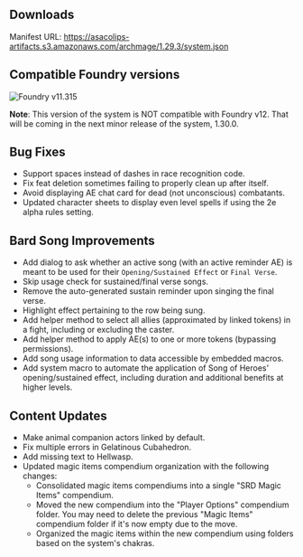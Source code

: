 ## Downloads

Manifest URL: https://asacolips-artifacts.s3.amazonaws.com/archmage/1.29.3/system.json

## Compatible Foundry versions

![Foundry v11.315](https://img.shields.io/badge/Foundry-v11.315-green)

**Note**: This version of the system is NOT compatible with Foundry v12. That will be coming in the next minor release of the system, 1.30.0.

## Bug Fixes
- Support spaces instead of dashes in race recognition code.
- Fix feat deletion sometimes failing to properly clean up after itself.
- Avoid displaying AE chat card for dead (not unconscious) combatants.
- Updated character sheets to display even level spells if using the 2e alpha rules setting.

## Bard Song Improvements
- Add dialog to ask whether an active song (with an active reminder AE) is meant to be used for their `Opening/Sustained Effect` or `Final Verse`.
- Skip usage check for sustained/final verse songs.
- Remove the auto-generated sustain reminder upon singing the final verse.
- Highlight effect pertaining to the row being sung.
- Add helper method to select all allies (approximated by linked tokens) in a fight, including or excluding the caster.
- Add helper method to apply AE(s) to one or more tokens (bypassing permissions).
- Add song usage information to data accessible by embedded macros.
- Add system macro to automate the application of Song of Heroes' opening/sustained effect, including duration and additional benefits at higher levels.

## Content Updates
- Make animal companion actors linked by default.
- Fix multiple errors in Gelatinous Cubahedron.
- Add missing text to Hellwasp.
- Updated magic items compendium organization with the following changes:
  - Consolidated magic items compendiums into a single "SRD Magic Items" compendium.
  - Moved the new compendium into the "Player Options" compendium folder. You may need to delete the previous "Magic Items" compendium folder if it's now empty due to the move.
  - Organized the magic items within the new compendium using folders based on the system's chakras.